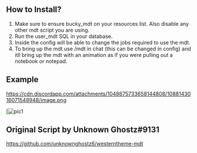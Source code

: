 ## How to Install?

1. Make sure to ensure bucky_mdt on your resources list. Also disable any other mdt script you are using.
2. Run the user_mdt SQL in your database.
3. Inside the config will be able to change the jobs required to use the mdt.
4. To bring up the mdt use /mdt in chat (this can be changed in config) and itll bring up the mdt with an animation as if you were pulling out a notebook or notepad.

## Example
https://cdn.discordapp.com/attachments/1048675733658144808/1088143016071548948/image.png

[![pic1](https://cdn.discordapp.com/attachments/1048675733658144808/1088143016071548948/image.png)

## Original Script by Unknown Ghostz#9131
https://github.com/unknownghostz6/westerntheme-mdt
